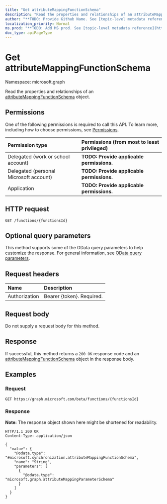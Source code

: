 ```yaml
---
title: "Get attributeMappingFunctionSchema"
description: "Read the properties and relationships of an attributeMappingFunctionSchema object."
author: "**TODO: Provide Github Name. See [topic-level metadata reference](https://msgo.azurewebsites.net/add/document/guidelines/metadata.html#topic-level-metadata)**"
localization_priority: Normal
ms.prod: "**TODO: Add MS prod. See [topic-level metadata reference](https://msgo.azurewebsites.net/add/document/guidelines/metadata.html#topic-level-metadata)**"
doc_type: apiPageType
---
```


# Get attributeMappingFunctionSchema
Namespace: microsoft.graph

Read the properties and relationships of an [attributeMappingFunctionSchema](../resources/synchronization-attributemappingfunctionschema.md) object.

## Permissions
One of the following permissions is required to call this API. To learn more, including how to choose permissions, see [Permissions](/graph/permissions-reference).

|Permission type|Permissions (from most to least privileged)|
|:---|:---|
|Delegated (work or school account)|**TODO: Provide applicable permissions.**|
|Delegated (personal Microsoft account)|**TODO: Provide applicable permissions.**|
|Application|**TODO: Provide applicable permissions.**|

## HTTP request

<!-- {
  "blockType": "ignored"
}
-->
``` http
GET /functions/{functionsId}
```

## Optional query parameters
This method supports some of the OData query parameters to help customize the response. For general information, see [OData query parameters](/graph/query-parameters).

## Request headers
|Name|Description|
|:---|:---|
|Authorization|Bearer {token}. Required.|

## Request body
Do not supply a request body for this method.

## Response

If successful, this method returns a `200 OK` response code and an [attributeMappingFunctionSchema](../resources/synchronization-attributemappingfunctionschema.md) object in the response body.

## Examples

### Request
<!-- {
  "blockType": "request",
  "name": "get_attributemappingfunctionschema"
}
-->
``` http
GET https://graph.microsoft.com/beta/functions/{functionsId}
```


### Response
**Note:** The response object shown here might be shortened for readability.
<!-- {
  "blockType": "response",
  "truncated": true,
  "@odata.type": "microsoft.synchronization.attributeMappingFunctionSchema"
}
-->
``` http
HTTP/1.1 200 OK
Content-Type: application/json

{
  "value": {
    "@odata.type": "#microsoft.synchronization.attributeMappingFunctionSchema",
    "name": "String",
    "parameters": [
      {
        "@odata.type": "microsoft.graph.attributeMappingParameterSchema"
      }
    ]
  }
}
```

